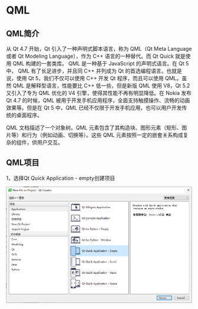 # QML

## QML简介

从 Qt 4.7 开始，Qt 引入了一种声明式脚本语言，称为 QML（Qt Meta Language 或者 Qt Modeling Language），作为 C++ 语言的一种替代。而 Qt Quick 就是使用 QML 构建的一套类库。 QML 是一种基于 JavaScript 的声明式语言。在 Qt 5 中， QML 有了长足进步，并且同 C++ 并列成为 Qt 的首选编程语言。也就是说，使用 Qt 5，我们不仅可以使用 C++ 开发 Qt 程序，而且可以使用 QML。虽然 QML 是解释型语言，性能要比 C++ 低一些，但是新版 QML 使用 V8，Qt 5.2 又引入了专为 QML 优化的 V4 引擎，使得其性能不再有明显降低。在 Nokia 发布 Qt 4.7 的时候，QML 被用于开发手机应用程序，全面支持触摸操作、流畅的动画效果等。但是在 Qt 5 中，QML 已经不仅限于开发手机应用，也可以用户开发传统的桌面程序。

QML 文档描述了一个对象树。QML 元素包含了其构造块、图形元素（矩形、图片等）和行为（例如动画、切换等）。这些 QML 元素按照一定的嵌套关系构成复杂的组件，供用户交互。


## QML项目

1，选择Qt Quick Application - empty创建项目

![image-20211121184337283](assets/image-20211121184337283.png)